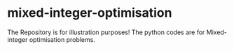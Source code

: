 # mixed-integer-optimisation
The Repository is for illustration purposes! The python codes are for Mixed-integer optimisation problems. 
